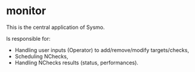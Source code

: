 monitor
=======

This is the central application of Sysmo.

Is responsible for:
* Handling user inputs (Operator) to add/remove/modify targets/checks,
* Scheduling NChecks,
* Handling NChecks results (status, performances).
